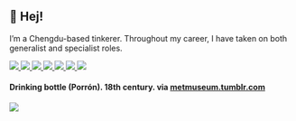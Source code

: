 <p>
  <h2>👋 Hej!</h2>
<p>I’m a Chengdu-based tinkerer. Throughout my career, I have taken on both generalist and specialist roles.</p> 
<p> 
  <a href="https://mgx.me/">
    <img src="https://img.shields.io/badge/whois-mgx.me-red" />
  </a>         
  <a href="https://html.earth/">
    <img src="https://img.shields.io/badge/use-html.earth-green" />
  </a> 
  <a href="https://orma.zip/">
    <img src="https://img.shields.io/badge/view-orma.zip-orange" />
  </a>   
  <a href="https://mishka.contact/">
    <img src="https://img.shields.io/badge/try-mishka.contact-blue" />
  </a>   
  <a href="mailto:hi@mgx.me">
    <img src="https://img.shields.io/badge/contact-email-important" />
  </a>   
<a href="https://twitter.com/jotzilla">
    <img src="https://img.shields.io/twitter/follow/jotzilla?style=social" /> 
</a>
<a href="https://www.instagram.com/thedeadauthor/">
    <img src="https://img.shields.io/badge/thedeadauthor-E4405F?style=flat-square&logo=Instagram&logoColor=white" /> 
</a>
 
<h4>Drinking bottle (Porrón). 18th century. via <a href="https://metmuseum.tumblr.com/">metmuseum.tumblr.com</a></h4><p> <img align="center" src='https://64.media.tumblr.com/11cc7c3594011f6c12cdfc1db5e6056a/15330e3961a188e4-e6/s1280x1920/28b6e0742e183959b92c921408dba8bf957a8828.jpg'></p>